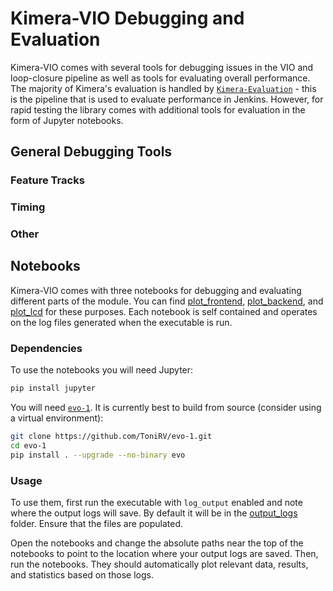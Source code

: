 # Kimera-VIO Debugging and Evaluation

Kimera-VIO comes with several tools for debugging issues in the VIO and loop-closure pipeline as well as tools for evaluating overall performance. The majority of Kimera's evaluation is handled by [`Kimera-Evaluation`](https://github.com/MIT-SPARK/Kimera-Evaluation) - this is the pipeline that is used to evaluate performance in Jenkins. However, for rapid testing the library comes with additional tools for evaluation in the form of Jupyter notebooks.

## General Debugging Tools

### Feature Tracks

### Timing

### Other

## Notebooks

Kimera-VIO comes with three notebooks for debugging and evaluating different parts of the module. You can find [plot_frontend](/scripts/plotting/jupyter/plot_frontend.ipynb), [plot_backend](/scripts/plotting/jupyter/plot_backend.ipynb), and [plot_lcd](/scripts/plotting/jupyter/plot_lcd.ipynb) for these purposes. Each notebook is self contained and operates on the log files generated when the executable is run.

### Dependencies

To use the notebooks you will need Jupyter:

```bash
pip install jupyter
```

You will need [`evo-1`](https://github.com/ToniRV/evo-1). It is currently best to build from source (consider using a virtual environment):

```bash
git clone https://github.com/ToniRV/evo-1.git
cd evo-1
pip install . --upgrade --no-binary evo
```

### Usage

To use them, first run the executable with `log_output` enabled and note where the output logs will save. By default it will be in the [output_logs](output_logs/) folder. Ensure that the files are populated.

Open the notebooks and change the absolute paths near the top of the notebooks to point to the location where your output logs are saved. Then, run the notebooks. They should automatically plot relevant data, results, and statistics based on those logs.

